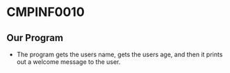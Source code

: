 # CMPINF0010

## Our Program
* The program gets the users name, gets the users age, and then it prints out a welcome message to the user.